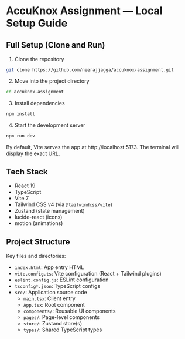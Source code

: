 # AccuKnox Assignment — Local Setup Guide

## Full Setup (Clone and Run)

1) Clone the repository

```bash
git clone https://github.com/neerajjagga/accuknox-assignment.git
```

2) Move into the project directory

```bash
cd accuknox-assignment
```

3) Install dependencies

```bash
npm install
```

4) Start the development server

```bash
npm run dev
```

By default, Vite serves the app at http://localhost:5173. The terminal will display the exact URL.


## Tech Stack
- React 19
- TypeScript
- Vite 7
- Tailwind CSS v4 (via `@tailwindcss/vite`)
- Zustand (state management)
- lucide-react (icons)
- motion (animations)

## Project Structure
Key files and directories:

- `index.html`: App entry HTML
- `vite.config.ts`: Vite configuration (React + Tailwind plugins)
- `eslint.config.js`: ESLint configuration
- `tsconfig*.json`: TypeScript configs
- `src/`: Application source code
  - `main.tsx`: Client entry
  - `App.tsx`: Root component
  - `components/`: Reusable UI components
  - `pages/`: Page-level components
  - `store/`: Zustand store(s)
  - `types/`: Shared TypeScript types
